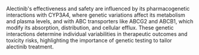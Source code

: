 Alectinib's effectiveness and safety are influenced by its pharmacogenetic interactions with CYP3A4, where genetic variations affect its metabolism and plasma levels, and with ABC transporters like ABCG2 and ABCB1, which modify its absorption, distribution, and cellular efflux. These genetic interactions determine individual variabilities in therapeutic outcomes and toxicity risks, highlighting the importance of genetic testing to tailor alectinib treatment.
